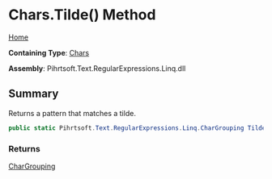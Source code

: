 # Chars\.Tilde\(\) Method

[Home](../../../../../../README.md)

**Containing Type**: [Chars](../README.md)

**Assembly**: Pihrtsoft\.Text\.RegularExpressions\.Linq\.dll

## Summary

Returns a pattern that matches a tilde\.

```csharp
public static Pihrtsoft.Text.RegularExpressions.Linq.CharGrouping Tilde()
```

### Returns

[CharGrouping](../../CharGrouping/README.md)

